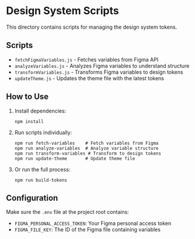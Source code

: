 # Design System Scripts

This directory contains scripts for managing the design system tokens.

## Scripts

- `fetchFigmaVariables.js` - Fetches variables from Figma API
- `analyzeVariables.js` - Analyzes Figma variables to understand structure
- `transformVariables.js` - Transforms Figma variables to design tokens
- `updateTheme.js` - Updates the theme file with the latest tokens

## How to Use

1. Install dependencies:
   ```
   npm install
   ```

2. Run scripts individually:
   ```
   npm run fetch-variables    # Fetch variables from Figma
   npm run analyze-variables  # Analyze variable structure
   npm run transform-variables # Transform to design tokens
   npm run update-theme       # Update theme file
   ```

3. Or run the full process:
   ```
   npm run build-tokens
   ```

## Configuration

Make sure the `.env` file at the project root contains:
- `FIGMA_PERSONAL_ACCESS_TOKEN`: Your Figma personal access token
- `FIGMA_FILE_KEY`: The ID of the Figma file containing variables
